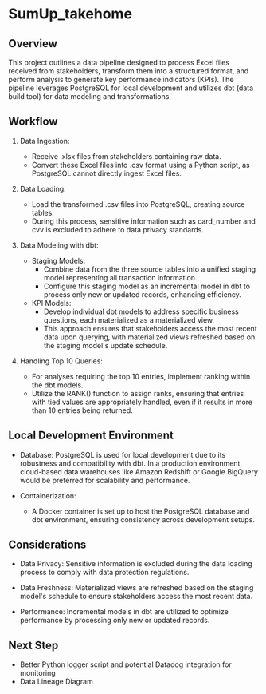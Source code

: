 # SumUp_takehome


## Overview
This project outlines a data pipeline designed to process Excel files received from stakeholders, transform them into a structured format, and perform analysis to generate key performance indicators (KPIs). The pipeline leverages PostgreSQL for local development and utilizes dbt (data build tool) for data modeling and transformations.

## Workflow
1) Data Ingestion:
    - Receive .xlsx files from stakeholders containing raw data.
    - Convert these Excel files into .csv format using a Python script, as PostgreSQL cannot directly ingest Excel files.
2) Data Loading:
   - Load the transformed .csv files into PostgreSQL, creating source tables.
   - During this process, sensitive information such as card_number and cvv is excluded to adhere to data privacy standards.
3) Data Modeling with dbt:
   - Staging Models:
     - Combine data from the three source tables into a unified staging model representing all transaction information.
     - Configure this staging model as an incremental model in dbt to process only new or updated records, enhancing efficiency.
   - KPI Models:
     - Develop individual dbt models to address specific business questions, each materialized as a materialized view.
     - This approach ensures that stakeholders access the most recent data upon querying, with materialized views refreshed based on the staging model's update schedule.
     
4) Handling Top 10 Queries:
   - For analyses requiring the top 10 entries, implement ranking within the dbt models.
   - Utilize the RANK() function to assign ranks, ensuring that entries with tied values are appropriately handled, even if it results in more than 10 entries being returned.

## Local Development Environment
- Database: PostgreSQL is used for local development due to its robustness and compatibility with dbt. In a production environment, cloud-based data warehouses like Amazon Redshift or Google BigQuery would be preferred for scalability and performance.

- Containerization:
  - A Docker container is set up to host the PostgreSQL database and dbt environment, ensuring consistency across development setups.

## Considerations
- Data Privacy: Sensitive information is excluded during the data loading process to comply with data protection regulations.

- Data Freshness: Materialized views are refreshed based on the staging model's schedule to ensure stakeholders access the most recent data.

- Performance: Incremental models in dbt are utilized to optimize performance by processing only new or updated records.

## Next Step
- Better Python logger script and potential Datadog integration for monitoring
- Data Lineage Diagram
